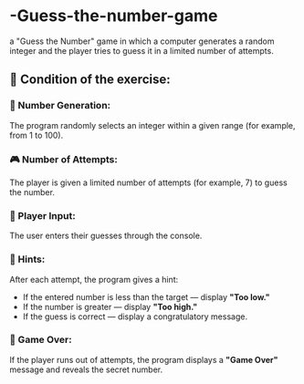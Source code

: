 # -Guess-the-number-game
a "Guess the Number" game in which a computer generates a random integer and the player tries to guess it in a limited number of attempts.

## 📌 Condition of the exercise:

### 🎯 Number Generation:

The program randomly selects an integer within a given range (for example, from 1 to 100).

### 🎮 Number of Attempts:

The player is given a limited number of attempts (for example, 7) to guess the number.

### 🧠 Player Input:

The user enters their guesses through the console.

### 💬 Hints:

After each attempt, the program gives a hint:

* If the entered number is less than the target — display **"Too low."**
* If the number is greater — display **"Too high."**
* If the guess is correct — display a congratulatory message.

### 🛑 Game Over:

If the player runs out of attempts, the program displays a **"Game Over"** message and reveals the secret number.

